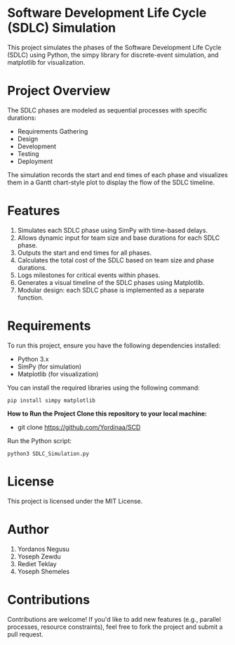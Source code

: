 # Software Development Life Cycle (SDLC) Simulation
This project simulates the phases of the Software Development Life Cycle (SDLC) using Python, the simpy library for discrete-event simulation, and matplotlib for visualization.

# Project Overview
The SDLC phases are modeled as sequential processes with specific durations:

- Requirements Gathering <br>
- Design <br>
- Development <br>
- Testing <br>
- Deployment <br>

The simulation records the start and end times of each phase and visualizes them in a Gantt chart-style plot to display the flow of the SDLC timeline.

# Features

1. Simulates each SDLC phase using SimPy with time-based delays.
2. Allows dynamic input for team size and base durations for each SDLC phase.
3. Outputs the start and end times for all phases.
4. Calculates the total cost of the SDLC based on team size and phase durations.
5. Logs milestones for critical events within phases.
6. Generates a visual timeline of the SDLC phases using Matplotlib.
7. Modular design: each SDLC phase is implemented as a separate function.

# Requirements
To run this project, ensure you have the following dependencies installed:

* Python 3.x
* SimPy (for simulation)
* Matplotlib (for visualization)

You can install the required libraries using the following command:

```
pip install simpy matplotlib
```

<b>How to Run the Project
Clone this repository to your local machine:</b>

* git clone https://github.com/Yordinaa/SCD
<!-- * cd <repository_folder> -->

Run the Python script:

```
python3 SDLC_Simulation.py
```


# License
This project is licensed under the MIT License.

# Author
1. Yordanos Negusu
2. Yoseph Zewdu
3. Rediet Teklay
4. Yoseph Shemeles

# Contributions
Contributions are welcome! If you'd like to add new features (e.g., parallel processes, resource constraints), feel free to fork the project and submit a pull request.

